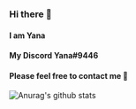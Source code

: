 ### Hi there 👋
#### I am Yana 
#### My Discord Yana#9446 
#### Please feel free to contact me 🐾

![Anurag's github stats](https://github-readme-stats.vercel.app/api?username=Werever1001&show_icons=true&theme=tokyonight)
<!--
**Werever1001/Werever1001** is a ✨ _special_ ✨ repository because its `README.md` (this file) appears on your GitHub profile.

Here are some ideas to get you started:

- 🔭 I’m currently working on ...
- 🌱 I’m currently learning ...
- 👯 I’m looking to collaborate on ...
- 🤔 I’m looking for help with ...
- 💬 Ask me about ...
- 📫 How to reach me: ...
- 😄 Pronouns: ...
- ⚡ Fun fact: ...
-->
